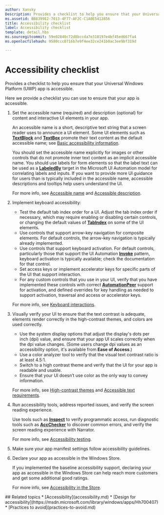 ```yaml
---
author: Xansky
Description: Provides a checklist to help you ensure that your Universal Windows Platform (UWP) app is accessible.
ms.assetid: BB8399E2-7013-4F77-AF2C-C1A0E5412856
title: Accessibility checklist
label: Accessibility checklist
template: detail.hbs
ms.sourcegitcommit: 59e02840c72d8bccda7e318197e4bf45ed667fa4
ms.openlocfilehash: 9580ccc0716b7e9f4ee32ce241b0ac3ee9bf319d

---
```


# Accessibility checklist



Provides a checklist to help you ensure that your Universal Windows Platform (UWP) app is accessible.

Here we provide a checklist you can use to ensure that your app is accessible.

1.  Set the accessible name (required) and description (optional) for content and interactive UI elements in your app.

    An accessible name is a short, descriptive text string that a screen reader uses to announce a UI element. Some UI elements such as <bpt id="p1">[</bpt><bpt id="p2">**</bpt>TextBlock<ept id="p2">**</ept><ept id="p1">](https://msdn.microsoft.com/library/windows/apps/BR209652)</ept> and <bpt id="p3">[</bpt><bpt id="p4">**</bpt>TextBox<ept id="p4">**</ept><ept id="p3">](https://msdn.microsoft.com/library/windows/apps/BR209683)</ept> promote their text content as the default accessible name; see <bpt id="p5">[</bpt>Basic accessibility information<ept id="p5">](basic-accessibility-information.md#name_from_inner_text)</ept>.

    You should set the accessible name explicitly for images or other controls that do not promote inner text content as an implicit accessible name. You should use labels for form elements so that the label text can be used as a <bpt id="p1">[</bpt><bpt id="p2">**</bpt>LabeledBy<ept id="p2">**</ept><ept id="p1">](https://msdn.microsoft.com/library/windows/apps/Hh759769)</ept> target in the Microsoft UI Automation model for correlating labels and inputs. If you want to provide more UI guidance for users than is typically included in the accessible name, accessible descriptions and tooltips help users understand the UI.

    For more info, see <bpt id="p1">[</bpt>Accessible name<ept id="p1">](basic-accessibility-information.md#accessible_name)</ept> and <bpt id="p2">[</bpt>Accessible description<ept id="p2">](basic-accessibility-information.md)</ept>.

2.  Implement keyboard accessibility:

    * Test the default tab index order for a UI. Adjust the tab index order if necessary, which may require enabling or disabling certain controls, or changing the default values of <bpt id="p1">[</bpt><bpt id="p2">**</bpt>TabIndex<ept id="p2">**</ept><ept id="p1">](https://msdn.microsoft.com/library/windows/apps/BR209461)</ept> on some of the UI elements.
    * Use controls that support arrow-key navigation for composite elements. For default controls, the arrow-key navigation is typically already implemented.
    * Use controls that support keyboard activation. For default controls, particularly those that support the UI Automation <bpt id="p1">[</bpt><bpt id="p2">**</bpt>Invoke<ept id="p2">**</ept><ept id="p1">](https://msdn.microsoft.com/library/windows/apps/BR242582)</ept> pattern, keyboard activation is typically available; check the documentation for that control.
    * Set access keys or implement accelerator keys for specific parts of the UI that support interaction.
    * For any custom controls that you use in your UI, verify that you have implemented these controls with correct <bpt id="p1">[</bpt><bpt id="p2">**</bpt>AutomationPeer<ept id="p2">**</ept><ept id="p1">](https://msdn.microsoft.com/library/windows/apps/BR209185)</ept> support for activation, and defined overrides for key handling as needed to support activation, traversal and access or accelerator keys.

    For more info, see <bpt id="p1">[</bpt>Keyboard interactions<ept id="p1">](https://msdn.microsoft.com/library/windows/apps/Mt185607)</ept>.

3.  Visually verify your UI to ensure that the text contrast is adequate, elements render correctly in the high-contrast themes, and colors are used correctly.

    * Use the system display options that adjust the display's dots per inch (dpi) value, and ensure that your app UI scales correctly when the dpi value changes. (Some users change dpi values as an accessibility option, it's available from <bpt id="p1">**</bpt>Ease of Access<ept id="p1">**</ept>.)
    * Use a color analyzer tool to verify that the visual text contrast ratio is at least 4.5:1.
    * Switch to a high contrast theme and verify that the UI for your app is readable and usable.
    * Ensure that your UI doesn’t use color as the only way to convey information.

    For more info, see <bpt id="p1">[</bpt>High-contrast themes<ept id="p1">](high-contrast-themes.md)</ept> and <bpt id="p2">[</bpt>Accessible text requirements<ept id="p2">](accessible-text-requirements.md)</ept>.

4.  Run accessibility tools, address reported issues, and verify the screen reading experience.

    Use tools such as <bpt id="p1">[</bpt><bpt id="p2">**</bpt>Inspect<ept id="p2">**</ept><ept id="p1">](https://msdn.microsoft.com/library/windows/desktop/Dd318521)</ept> to verify programmatic access, run diagnostic tools such as <bpt id="p3">[</bpt><bpt id="p4">**</bpt>AccChecker<ept id="p4">**</ept><ept id="p3">](https://msdn.microsoft.com/library/windows/desktop/Hh920985)</ept> to discover common errors, and verify the screen reading experience with Narrator.

    For more info, see <bpt id="p1">[</bpt>Accessibility testing<ept id="p1">](accessibility-testing.md)</ept>.

5.  Make sure your app manifest settings follow accessibility guidelines.

6.  Declare your app as accessible in the Windows Store.

    If you implemented the baseline accessibility support, declaring your app as accessible in the Windows Store can help reach more customers and get some additional good ratings.

    For more info, see <bpt id="p1">[</bpt>Accessibility in the Store<ept id="p1">](accessibility-in-the-store.md)</ept>.

<span id="related_topics"/>
## Related topics  
* [Accessibility](accessibility.md)
* [Design for accessibility](https://msdn.microsoft.com/library/windows/apps/Hh700407)
* [Practices to avoid](practices-to-avoid.md)



<!--HONumber=Jun16_HO4-->


